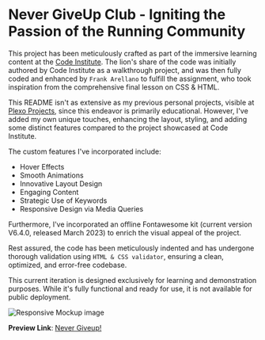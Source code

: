 # Never GiveUp Club - Igniting the Passion of the Running Community

This project has been meticulously crafted as part of the immersive learning content at the [Code Institute](https://github.com/Code-Institute-Org). The lion's share of the code was initially authored by Code Institute as a walkthrough project, and was then fully coded and enhanced by `Frank Arellano` to fulfill the assignment, who took inspiration from the comprehensive final lesson on CSS & HTML.

This README isn't as extensive as my previous personal projects, visible at [Plexo Projects](https://github.com/plexoio?tab=stars), since this endeavor is primarily educational. However, I've added my own unique touches, enhancing the layout, styling, and adding some distinct features compared to the project showcased at Code Institute.

The custom features I've incorporated include:

- Hover Effects
- Smooth Animations
- Innovative Layout Design
- Engaging Content
- Strategic Use of Keywords
- Responsive Design via Media Queries

Furthermore, I've incorporated an offline Fontawesome kit (current version V6.4.0, released March 2023) to enrich the visual appeal of the project.

Rest assured, the code has been meticulously indented and has undergone thorough validation using `HTML & CSS validator`, ensuring a clean, optimized, and error-free codebase.

This current iteration is designed exclusively for learning and demonstration purposes. While it's fully functional and ready for use, it is not available for public deployment.

![Responsive Mockup image](https://github.com/plexoio/never-giveup/blob/main/documentation/assets/img/mockup.png)

**Preview Link**: [Never Giveup!](https://plexoio.github.io/never-giveup/)
